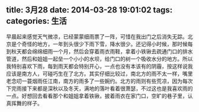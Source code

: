 title: 3月28
date: 2014-03-28 19:01:02
tags:
categories: 生活
---
早晨起来感觉天气微凉，已经蒙蒙细雨票了一阵，可惜在我出门之后消失无踪。北京是个奇怪的地方，一年到头很少下雨下雪，降水很少。还记得小时候，那时候每到秋天都会绵绵细雨一个月，然后会穿着雨衣雨鞋，拿着小铁锹去疏通门口的排水管道，然后和姐姐一起垒一个小小的水坝，给门口的树一个吸收水分的地方。所以我特别喜欢下雨，每到雨天都会特别开心，一点也没有本该有的阴霾，按这样说我应该是南方人，可碰巧生在了北方。其实仔细比较过，南北方的雨不太一样，嘴里老念叨一蓑烟雨任江南，南方的雨多了一些婉约。北方的雨则有些荒凉，因为每次下完雨接下来都是深秋以及冬天，满地的落叶看着很萧瑟，不过这也是我喜欢雨的一点。好想回去看看那个和姐姐拿着铁锹，披着雨衣在家门口，空旷的巷子里，认真挥舞的样子。

